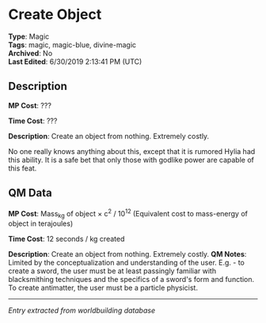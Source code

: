# Create Object

**Type**: Magic  
**Tags**: magic, magic-blue, divine-magic  
**Archived**: No  
**Last Edited**: 6/30/2019 2:13:41 PM (UTC)

## Description
**MP Cost**:
???

**Time Cost**:
???

**Description**:
Create an object from nothing. Extremely costly.

No one really knows anything about this, except that it is rumored Hylia had this ability. It is a safe bet that only those with godlike power are capable of this feat.

## QM Data
**MP Cost**:
Mass<sub>kg</sub> of object × c<sup>2</sup> / 10<sup>12</sup>
(Equivalent cost to mass-energy of object in terajoules)

**Time Cost**:
12 seconds / kg created

**Description**:
Create an object from nothing. Extremely costly.
**QM Notes**:
Limited by the conceptualization and understanding of the user. E.g. - to create a sword, the user must be at least passingly familiar with blacksmithing techniques and the specifics of a sword's form and function. To create antimatter, the user must be a particle physicist.

---
*Entry extracted from worldbuilding database*
